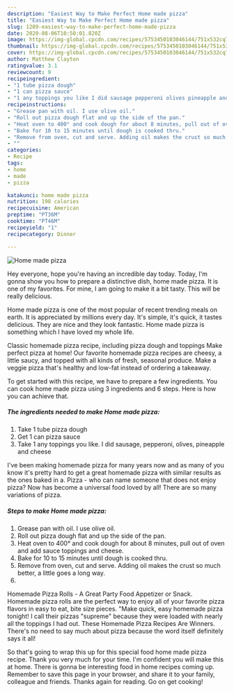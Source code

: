 ```yaml
---
description: "Easiest Way to Make Perfect Home made pizza"
title: "Easiest Way to Make Perfect Home made pizza"
slug: 1289-easiest-way-to-make-perfect-home-made-pizza
date: 2020-08-06T10:50:01.820Z
image: https://img-global.cpcdn.com/recipes/5753450103046144/751x532cq70/home-made-pizza-recipe-main-photo.jpg
thumbnail: https://img-global.cpcdn.com/recipes/5753450103046144/751x532cq70/home-made-pizza-recipe-main-photo.jpg
cover: https://img-global.cpcdn.com/recipes/5753450103046144/751x532cq70/home-made-pizza-recipe-main-photo.jpg
author: Matthew Clayton
ratingvalue: 3.1
reviewcount: 9
recipeingredient:
- "1 tube pizza dough"
- "1 can pizza sauce"
- "1 any toppings you like I did sausage pepperoni olives pineapple and cheese"
recipeinstructions:
- "Grease pan with oil. I use olive oil."
- "Roll out pizza dough flat and up the side of the pan."
- "Heat oven to 400° and cook dough for about 8 minutes, pull out of oven and add sauce toppings and cheese."
- "Bake for 10 to 15 minutes until dough is cooked thru."
- "Remove from oven, cut and serve. Adding oil makes the crust so much better, a little goes a long way."
- ""
categories:
- Recipe
tags:
- home
- made
- pizza

katakunci: home made pizza 
nutrition: 198 calories
recipecuisine: American
preptime: "PT36M"
cooktime: "PT46M"
recipeyield: "1"
recipecategory: Dinner

---
```



![Home made pizza](https://img-global.cpcdn.com/recipes/5753450103046144/751x532cq70/home-made-pizza-recipe-main-photo.jpg)

Hey everyone, hope you're having an incredible day today. Today, I'm gonna show you how to prepare a distinctive dish, home made pizza. It is one of my favorites. For mine, I am going to make it a bit tasty. This will be really delicious.

Home made pizza is one of the most popular of recent trending meals on earth. It is appreciated by millions every day. It's simple, it's quick, it tastes delicious. They are nice and they look fantastic. Home made pizza is something which I have loved my whole life.

Classic homemade pizza recipe, including pizza dough and toppings Make perfect pizza at home! Our favorite homemade pizza recipes are cheesy, a little saucy, and topped with all kinds of fresh, seasonal produce. Make a veggie pizza that&#39;s healthy and low-fat instead of ordering a takeaway.


To get started with this recipe, we have to prepare a few ingredients. You can cook home made pizza using 3 ingredients and 6 steps. Here is how you can achieve that.

<!--inarticleads1-->

##### The ingredients needed to make Home made pizza:

1. Take 1 tube pizza dough
1. Get 1 can pizza sauce
1. Take 1 any toppings you like. I did sausage, pepperoni, olives, pineapple and cheese


I&#39;ve been making homemade pizza for many years now and as many of you know it&#39;s pretty hard to get a great homemade pizza with similar results as the ones baked in a. Pizza - who can name someone that does not enjoy pizza? Now has become a universal food loved by all! There are so many variations of pizza. 

<!--inarticleads2-->

##### Steps to make Home made pizza:

1. Grease pan with oil. I use olive oil.
1. Roll out pizza dough flat and up the side of the pan.
1. Heat oven to 400° and cook dough for about 8 minutes, pull out of oven and add sauce toppings and cheese.
1. Bake for 10 to 15 minutes until dough is cooked thru.
1. Remove from oven, cut and serve. Adding oil makes the crust so much better, a little goes a long way.
1. 


Homemade Pizza Rolls - A Great Party Food Appetizer or Snack. Homemade pizza rolls are the perfect way to enjoy all of your favorite pizza flavors in easy to eat, bite size pieces. &#34;Make quick, easy homemade pizza tonight! I call their pizzas &#34;supreme&#34; because they were loaded with nearly all the toppings I had out. These Homemade Pizza Recipes Are Winners. There&#39;s no need to say much about pizza because the word itself definitely says it all! 

So that's going to wrap this up for this special food home made pizza recipe. Thank you very much for your time. I'm confident you will make this at home. There is gonna be interesting food in home recipes coming up. Remember to save this page in your browser, and share it to your family, colleague and friends. Thanks again for reading. Go on get cooking!
